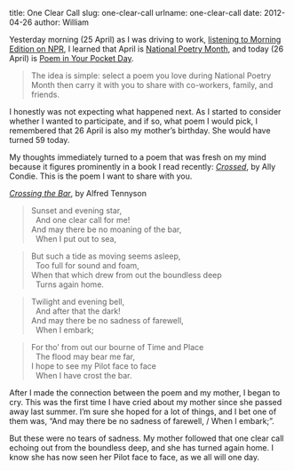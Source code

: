 title: One Clear Call
slug: one-clear-call
urlname: one-clear-call
date: 2012-04-26
author: William

Yesterday morning (25 April) as I was driving to work,
[listening to Morning Edition on NPR][a], I learned that April is
[National Poetry Month][b], and today (26 April) is
[Poem in Your Pocket Day][c].

> The idea is simple: select a poem you love during National Poetry Month then
> carry it with you to share with co-workers, family, and friends.

I honestly was not expecting what happened next. As I started to consider
whether I wanted to participate, and if so, what poem I would pick, I remembered
that 26 April is also my mother&#x02bc;s birthday. She would have turned 59
today.

My thoughts immediately turned to a poem that was fresh on my mind because it
figures prominently in a book I read recently: [_Crossed_][d], by Ally Condie.
This is the poem I want to share with you.

[_Crossing the Bar_][e], by Alfred Tennyson

> Sunset and evening star,  
> &nbsp; And one clear call for me!  
> And may there be no moaning of the bar,  
> &nbsp; When I put out to sea,

> But such a tide as moving seems asleep,  
> &nbsp; Too full for sound and foam,  
> When that which drew from out the boundless deep  
> &nbsp; Turns again home.

> Twilight and evening bell,  
> &nbsp; And after that the dark!  
> And may there be no sadness of farewell,  
> &nbsp; When I embark;

> For tho&#x02bc; from out our bourne of Time and Place  
> &nbsp; The flood may bear me far,  
> I hope to see my Pilot face to face  
> &nbsp; When I have crost the bar.

After I made the connection between the poem and my mother, I began to cry. This
was the first time I have cried about my mother since she passed away last
summer. I&#x02bc;m sure she hoped for a lot of things, and I bet one of them
was, &ldquo;And may there be no sadness of farewell, / When I embark;&rdquo;.

But these were no tears of sadness. My mother followed that one clear call
echoing out from the boundless deep, and she has turned again home. I know she
has now seen her Pilot face to face, as we all will one day.

[a]: http://www.npr.org/2012/04/25/151339990/celebrating-poem-in-your-pocket-day
[b]: https://www.poets.org/national-poetry-month/home
[c]: https://www.poets.org/national-poetry-month/poem-your-pocket-day
[d]: https://www.goodreads.com/book/show/9794437-crossed
[e]: https://en.wikisource.org/wiki/Demeter_and_other_poems/Crossing_the_Bar
